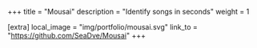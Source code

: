+++
title = "Mousai"
description = "Identify songs in seconds"
weight = 1

[extra]
local_image = "img/portfolio/mousai.svg"
link_to = "https://github.com/SeaDve/Mousai"
+++
